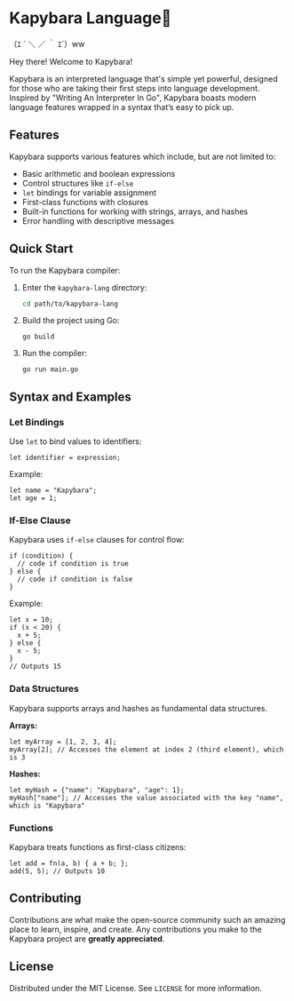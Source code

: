 # Kapybara Language🐾

（ｴ ´ ＼ ／ ｀ ｴ´）ww

Hey there! Welcome to Kapybara!

Kapybara is an interpreted language that's simple yet powerful, designed for those who are taking their first steps into language development. Inspired by "Writing An Interpreter In Go", Kapybara boasts modern language features wrapped in a syntax that’s easy to pick up.

## Features

Kapybara supports various features which include, but are not limited to:

- Basic arithmetic and boolean expressions
- Control structures like `if-else`
- `let` bindings for variable assignment
- First-class functions with closures
- Built-in functions for working with strings, arrays, and hashes
- Error handling with descriptive messages

## Quick Start

To run the Kapybara compiler:

1. Enter the `kapybara-lang` directory:

   ```sh
   cd path/to/kapybara-lang
   ```

1. Build the project using Go:

   ```
   go build
   ```

2. Run the compiler:

   ```
   go run main.go
   ```

## Syntax and Examples

### Let Bindings

Use `let` to bind values to identifiers:

```
let identifier = expression;
```

Example:

```
let name = "Kapybara";
let age = 1;
```

### If-Else Clause

Kapybara uses `if-else` clauses for control flow:

```
if (condition) {
  // code if condition is true
} else {
  // code if condition is false
}
```

Example:

```
let x = 10;
if (x < 20) {
  x + 5;
} else {
  x - 5;
}
// Outputs 15
```

### Data Structures

Kapybara supports arrays and hashes as fundamental data structures.

**Arrays:**

```
let myArray = [1, 2, 3, 4];
myArray[2]; // Accesses the element at index 2 (third element), which is 3
```

**Hashes:**

```
let myHash = {"name": "Kapybara", "age": 1};
myHash["name"]; // Accesses the value associated with the key "name", which is "Kapybara"
```

### Functions

Kapybara treats functions as first-class citizens:

```
let add = fn(a, b) { a + b; };
add(5, 5); // Outputs 10
```

## Contributing
Contributions are what make the open-source community such an amazing place to learn, inspire, and create. Any contributions you make to the Kapybara project are **greatly appreciated**.

## License

Distributed under the MIT License. See `LICENSE` for more information.





